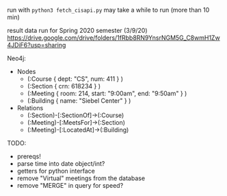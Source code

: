 
run with `python3 fetch_cisapi.py`
may take a while to run (more than 10 min)

result data run for Spring 2020 semester (3/9/20)
https://drive.google.com/drive/folders/1fRbb8RN9YnsrNGM5G_C8wmH1Zw4JDiF6?usp=sharing

Neo4j:

- Nodes
  - (:Course { dept: "CS", num: 411 } )	
  - (:Section { crn: 618234 } )
  - (:Meeting { room: 214, start: "9:00am", end: "9:50am" } )
  - (:Building { name: "Siebel Center" } )
- Relations
  - (:Section)-[:SectionOf]->(:Course)
  - (:Meeting)-[:MeetsFor]->(:Section)
  - (:Meeting)-[:LocatedAt]->(:Building)

TODO: 

- prereqs!
- parse time into date object/int?
- getters for python interface
- remove "Virtual" meetings from the database
- remove "MERGE" in query for speed?